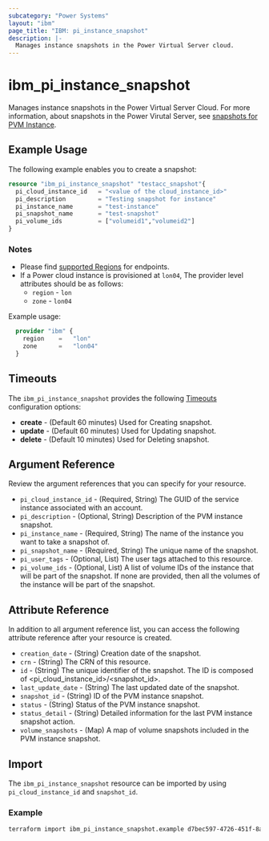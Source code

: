 ```yaml
---
subcategory: "Power Systems"
layout: "ibm"
page_title: "IBM: pi_instance_snapshot"
description: |-
  Manages instance snapshots in the Power Virtual Server cloud.
---
```


# ibm_pi_instance_snapshot

Manages instance snapshots in the Power Virtual Server Cloud. For more information, about snapshots in the Power Virutal Server, see [snapshots for PVM Instance](https://cloud.ibm.com/apidocs/power-cloud#pcloud-pvminstances-snapshots-post).

## Example Usage

The following example enables you to create a snapshot:

```terraform
resource "ibm_pi_instance_snapshot" "testacc_snapshot"{
  pi_cloud_instance_id   = "<value of the cloud_instance_id>"
  pi_description         = "Testing snapshot for instance"
  pi_instance_name       = "test-instance"
  pi_snapshot_name       = "test-snapshot"
  pi_volume_ids          = ["volumeid1","volumeid2"]
}
```

### Notes

- Please find [supported Regions](https://cloud.ibm.com/apidocs/power-cloud#endpoint) for endpoints.
- If a Power cloud instance is provisioned at `lon04`, The provider level attributes should be as follows:
  - `region` - `lon`
  - `zone` - `lon04`

Example usage:

  ```terraform
    provider "ibm" {
      region    =   "lon"
      zone      =   "lon04"
    }
  ```
  
## Timeouts

The `ibm_pi_instance_snapshot` provides the following [Timeouts](https://www.terraform.io/docs/language/resources/syntax.html) configuration options:

- **create** - (Default 60 minutes) Used for Creating snapshot.
- **update** - (Default 60 minutes) Used for Updating snapshot.
- **delete** - (Default 10 minutes) Used for Deleting snapshot.

## Argument Reference

Review the argument references that you can specify for your resource.

- `pi_cloud_instance_id` - (Required, String) The GUID of the service instance associated with an account.
- `pi_description` - (Optional, String) Description of the PVM instance snapshot.
- `pi_instance_name` - (Required, String) The name of the instance you want to take a snapshot of.
- `pi_snapshot_name` - (Required, String) The unique name of the snapshot.
- `pi_user_tags` - (Optional, List) The user tags attached to this resource.
- `pi_volume_ids` - (Optional, List) A list of volume IDs of the instance that will be part of the snapshot. If none are provided, then all the volumes of the instance will be part of the snapshot.

## Attribute Reference

In addition to all argument reference list, you can access the following attribute reference after your resource is created.

- `creation_date` - (String) Creation date of the snapshot.
- `crn` - (String) The CRN of this resource.
- `id` - (String) The unique identifier of the snapshot. The ID is composed of <pi_cloud_instance_id>/<snapshot_id>.
- `last_update_date` - (String) The last updated date of the snapshot.
- `snapshot_id` - (String) ID of the PVM instance snapshot.
- `status` - (String) Status of the PVM instance snapshot.
- `status_detail` - (String) Detailed information for the last PVM instance snapshot action.
- `volume_snapshots` - (Map) A map of volume snapshots included in the PVM instance snapshot.

## Import

The `ibm_pi_instance_snapshot` resource can be imported by using `pi_cloud_instance_id` and `snapshot_id`.

### Example

```bash
terraform import ibm_pi_instance_snapshot.example d7bec597-4726-451f-8a63-e62e6f19c32c/cea6651a-bc0a-4438-9f8a-a0770bbf3ebb
```
